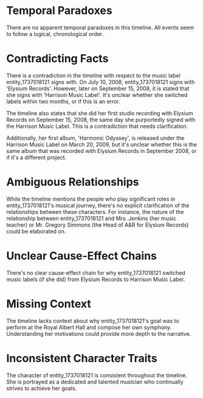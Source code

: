 # Temporal Paradoxes
There are no apparent temporal paradoxes in this timeline. All events seem to follow a logical, chronological order.

# Contradicting Facts
There is a contradiction in the timeline with respect to the music label entity_1737018121 signs with. On July 10, 2008, entity_1737018121 signs with 'Elysium Records'. However, later on September 15, 2008, it is stated that she signs with 'Harrison Music Label'. It's unclear whether she switched labels within two months, or if this is an error.

The timeline also states that she did her first studio recording with Elysium Records on September 15, 2008, the same day she purportedly signed with the Harrison Music Label. This is a contradiction that needs clarification.

Additionally, her first album, 'Harmonic Odyssey', is released under the Harrison Music Label on March 20, 2009, but it's unclear whether this is the same album that was recorded with Elysium Records in September 2008, or if it's a different project.

# Ambiguous Relationships
While the timeline mentions the people who play significant roles in entity_1737018121's musical journey, there's no explicit clarification of the relationships between these characters. For instance, the nature of the relationship between entity_1737018121 and Mrs. Jenkins (her music teacher) or Mr. Gregory Simmons (the Head of A&R for Elysium Records) could be elaborated on.

# Unclear Cause-Effect Chains
There's no clear cause-effect chain for why entity_1737018121 switched music labels (if she did) from Elysium Records to Harrison Music Label. 

# Missing Context
The timeline lacks context about why entity_1737018121's goal was to perform at the Royal Albert Hall and compose her own symphony. Understanding her motivations could provide more depth to the narrative.

# Inconsistent Character Traits
The character of entity_1737018121 is consistent throughout the timeline. She is portrayed as a dedicated and talented musician who continually strives to achieve her goals.